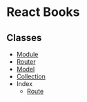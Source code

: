 React Books
===========

## Classes

- [Module](module.js)
- [Router](router.js)
- [Model](model.js)
- [Collection](collection.js)
- Index
  - [Route](index/route.js)
